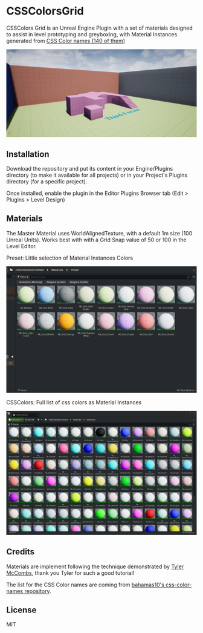# CSSColorsGrid

CSSColors Grid is an Unreal Engine Plugin with a set of materials designed to assist in level prototyping and greyboxing, with Material Instances generated from [CSS Color names (140 of them)](https://htmlcolorcodes.com/color-names/)

![](Resources/screenshot.png)

## Installation

Download the repository and put its content in your Engine/Plugins directory (to make it available for all projects) or in your Project's Plugins directory (for a specific project).

Once installed, enable the plugin in the Editor Plugins Browser tab (Edit > Plugins > Level Design)

## Materials

The Master Material uses WorldAlignedTexture, with a default 1m size (100 Unreal Units). Works best with with a Grid Snap value of 50 or 100 in the Level Editor.

Preset: Little selection of Material Instances Colors

![](Resources/preset.png)

CSSColors: Full list of css colors as Material Instances

![](Resources/css_colors.png)

## Credits

Materials are implement following the technique demonstrated by [Tyler McCombs](https://youtu.be/KSXshiA59OA), thank you Tyler for such a good tutorial!

The list for the CSS Color names are coming from [bahamas10's css-color-names repository](https://github.com/bahamas10/css-color-names).

## License

MIT